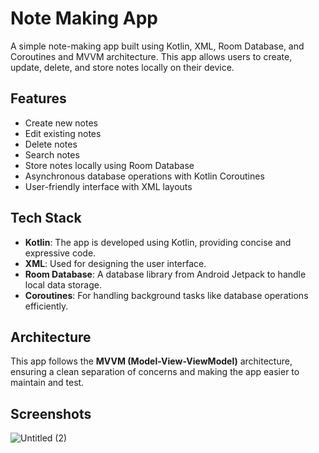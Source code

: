 # Note Making App

A simple note-making app built using Kotlin, XML, Room Database, and Coroutines and MVVM architecture. This app allows users to create, update, delete, and store notes locally on their device.

## Features

- Create new notes
- Edit existing notes
- Delete notes
- Search notes
- Store notes locally using Room Database
- Asynchronous database operations with Kotlin Coroutines
- User-friendly interface with XML layouts

## Tech Stack

- **Kotlin**: The app is developed using Kotlin, providing concise and expressive code.
- **XML**: Used for designing the user interface.
- **Room Database**: A database library from Android Jetpack to handle local data storage.
- **Coroutines**: For handling background tasks like database operations efficiently.

## Architecture

This app follows the **MVVM (Model-View-ViewModel)** architecture, ensuring a clean separation of concerns and making the app easier to maintain and test.

## Screenshots
![Untitled (2)](https://github.com/user-attachments/assets/a7dfd393-9ff0-422f-8110-c4effba9ab8e)




